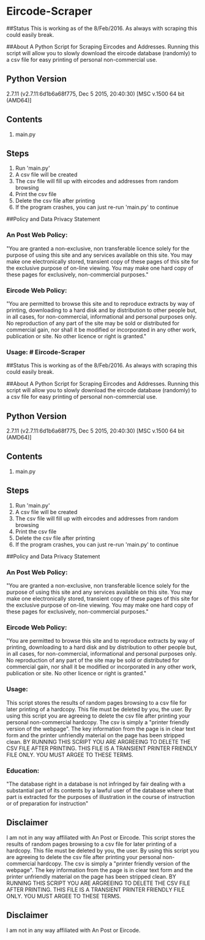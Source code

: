 # Eircode-Scraper

##Status
This is working as of the 8/Feb/2016. As always with scraping this could easily break.

##About
A Python Script for Scraping Eircodes and Addresses. Running this script will allow you to slowly download the eircode database (randomly) to a csv file for easy printing of personal non-commercial use.

## Python Version
2.7.11 (v2.7.11:6d1b6a68f775, Dec  5 2015, 20:40:30) [MSC v.1500 64 bit (AMD64)]

## Contents
1. main.py

## Steps
1. Run 'main.py'
2. A csv file will be created
3. The csv file will fill up with eircodes and addresses from random browsing
4. Print the csv file
5. Delete the csv file after printing
6. If the program crashes, you can just re-run 'main.py' to continue

##Policy and Data Privacy Statement

### An Post Web Policy:
"You are granted a non-exclusive, non transferable licence solely for the purpose of using this site and any services available on this site. You may make one electronically stored, transient copy of these pages of this site for the exclusive purpose of on-line viewing. You may make one hard copy of these pages for exclusively, non-commercial purposes."

### Eircode Web Policy:
"You are permitted to browse this site and to reproduce extracts by way of printing, downloading to a hard disk and by distribution to other people but, in all cases, for non-commercial, informational and personal purposes only. No reproduction of any part of the site may be sold or distributed for commercial gain, nor shall it be modified or incorporated in any other work, publication or site. No other licence or right is granted."

### Usage: # Eircode-Scraper

##Status
This is working as of the 8/Feb/2016. As always with scraping this could easily break.

##About
A Python Script for Scraping Eircodes and Addresses. Running this script will allow you to slowly download the eircode database (randomly) to a csv file for easy printing of personal non-commercial use.

## Python Version
2.7.11 (v2.7.11:6d1b6a68f775, Dec  5 2015, 20:40:30) [MSC v.1500 64 bit (AMD64)]

## Contents
1. main.py

## Steps
1. Run 'main.py'
2. A csv file will be created
3. The csv file will fill up with eircodes and addresses from random browsing
4. Print the csv file
5. Delete the csv file after printing
6. If the program crashes, you can just re-run 'main.py' to continue

##Policy and Data Privacy Statement

### An Post Web Policy:
"You are granted a non-exclusive, non transferable licence solely for the purpose of using this site and any services available on this site. You may make one electronically stored, transient copy of these pages of this site for the exclusive purpose of on-line viewing. You may make one hard copy of these pages for exclusively, non-commercial purposes."

### Eircode Web Policy:
"You are permitted to browse this site and to reproduce extracts by way of printing, downloading to a hard disk and by distribution to other people but, in all cases, for non-commercial, informational and personal purposes only. No reproduction of any part of the site may be sold or distributed for commercial gain, nor shall it be modified or incorporated in any other work, publication or site. No other licence or right is granted."

### Usage:
This script stores the results of random pages browsing to a csv file for later printing of a hardcopy. This file must be deleted by you, the user. By using this script you are agreeing to delete the csv file after printing your personal non-commercial hardcopy. The csv is simply a "printer friendly version of the webpage". The key information from the page is in clear text form and the printer unfriendly material on the page has been stripped clean. BY RUNNING THIS SCRIPT YOU ARE ARGREEING TO DELETE THE CSV FILE AFTER PRINTING. THIS FILE IS A TRANSIENT PRINTER FRIENDLY FILE ONLY. YOU MUST ARGEE TO THESE TERMS.

### Education:
"The database right in a database is not infringed by fair dealing with a substantial part of its contents by a lawful user of the database where that part is extracted for the purposes of illustration in the course of instruction or of preparation for instruction"

## Disclaimer
I am not in any way affiliated with An Post or Eircode.
This script stores the results of random pages browsing to a csv file for later printing of a hardcopy. This file must be deleted by you, the user. By using this script you are agreeing to delete the csv file after printing your personal non-commercial hardcopy. The csv is simply a "printer friendly version of the webpage". The key information from the page is in clear text form and the printer unfriendly material on the page has been stripped clean. BY RUNNING THIS SCRIPT YOU ARE ARGREEING TO DELETE THE CSV FILE AFTER PRINTING. THIS FILE IS A TRANSIENT PRINTER FRIENDLY FILE ONLY. YOU MUST ARGEE TO THESE TERMS.

## Disclaimer
I am not in any way affiliated with An Post or Eircode.
